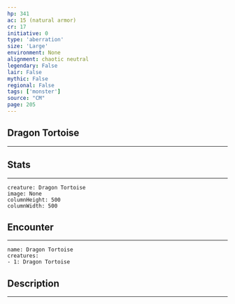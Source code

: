 ```yaml
---
hp: 341
ac: 15 (natural armor)
cr: 17
initiative: 0
type: 'aberration'    
size: 'Large'
environment: None
alignment: chaotic neutral
legendary: False
lair: False
mythic: False
regional: False
tags: ['monster']
source: "CM"
page: 205
---
```


## Dragon Tortoise
---



## Stats
---

```statblock
creature: Dragon Tortoise
image: None
columnHeight: 500
columnWidth: 500
```

## Encounter
---

```encounter-table
name: Dragon Tortoise
creatures:
- 1: Dragon Tortoise
```

## Description
---




